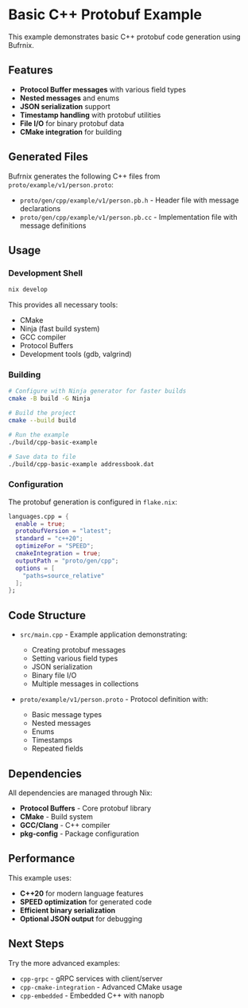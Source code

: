 # Basic C++ Protobuf Example

This example demonstrates basic C++ protobuf code generation using Bufrnix.

## Features

- **Protocol Buffer messages** with various field types
- **Nested messages** and enums
- **JSON serialization** support
- **Timestamp handling** with protobuf utilities
- **File I/O** for binary protobuf data
- **CMake integration** for building

## Generated Files

Bufrnix generates the following C++ files from `proto/example/v1/person.proto`:

- `proto/gen/cpp/example/v1/person.pb.h` - Header file with message declarations
- `proto/gen/cpp/example/v1/person.pb.cc` - Implementation file with message definitions

## Usage

### Development Shell

```bash
nix develop
```

This provides all necessary tools:

- CMake
- Ninja (fast build system)
- GCC compiler
- Protocol Buffers
- Development tools (gdb, valgrind)

### Building

```bash
# Configure with Ninja generator for faster builds
cmake -B build -G Ninja

# Build the project
cmake --build build

# Run the example
./build/cpp-basic-example

# Save data to file
./build/cpp-basic-example addressbook.dat
```

### Configuration

The protobuf generation is configured in `flake.nix`:

```nix
languages.cpp = {
  enable = true;
  protobufVersion = "latest";
  standard = "c++20";
  optimizeFor = "SPEED";
  cmakeIntegration = true;
  outputPath = "proto/gen/cpp";
  options = [
    "paths=source_relative"
  ];
};
```

## Code Structure

- `src/main.cpp` - Example application demonstrating:

  - Creating protobuf messages
  - Setting various field types
  - JSON serialization
  - Binary file I/O
  - Multiple messages in collections

- `proto/example/v1/person.proto` - Protocol definition with:
  - Basic message types
  - Nested messages
  - Enums
  - Timestamps
  - Repeated fields

## Dependencies

All dependencies are managed through Nix:

- **Protocol Buffers** - Core protobuf library
- **CMake** - Build system
- **GCC/Clang** - C++ compiler
- **pkg-config** - Package configuration

## Performance

This example uses:

- **C++20** for modern language features
- **SPEED optimization** for generated code
- **Efficient binary serialization**
- **Optional JSON output** for debugging

## Next Steps

Try the more advanced examples:

- `cpp-grpc` - gRPC services with client/server
- `cpp-cmake-integration` - Advanced CMake usage
- `cpp-embedded` - Embedded C++ with nanopb
